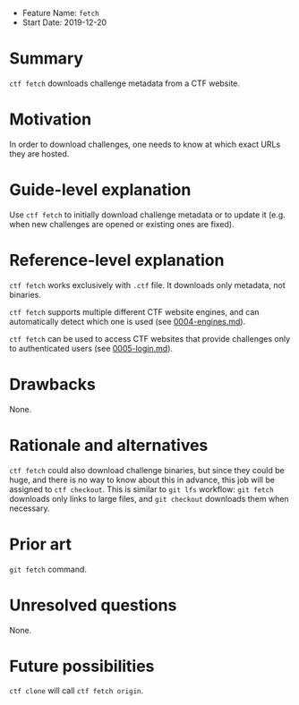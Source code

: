 - Feature Name: `fetch`
- Start Date: 2019-12-20

# Summary
[summary]: #summary

`ctf fetch` downloads challenge metadata from a CTF website.

# Motivation
[motivation]: #motivation

In order to download challenges, one needs to know at which exact URLs they are hosted.

# Guide-level explanation
[guide-level-explanation]: #guide-level-explanation

Use `ctf fetch` to initially download challenge metadata or to update it (e.g. when new challenges are opened or
existing ones are fixed).

# Reference-level explanation
[reference-level-explanation]: #reference-level-explanation

`ctf fetch` works exclusively with `.ctf` file. It downloads only metadata, not binaries.

`ctf fetch` supports multiple different CTF website engines, and can automatically detect which one is used (see
[0004-engines.md](0004-engines.md)).

`ctf fetch` can be used to access CTF websites that provide challenges only to authenticated users (see
[0005-login.md](0005-login.md)).

# Drawbacks
[drawbacks]: #drawbacks

None.

# Rationale and alternatives
[rationale-and-alternatives]: #rationale-and-alternatives

`ctf fetch` could also download challenge binaries, but since they could be huge, and there is no way to know about this
in advance, this job will be assigned to `ctf checkout`. This is similar to `git lfs` workflow: `git fetch` downloads
only links to large files, and `git checkout` downloads them when necessary.

# Prior art
[prior-art]: #prior-art

`git fetch` command.

# Unresolved questions
[unresolved-questions]: #unresolved-questions

None.

# Future possibilities
[future-possibilities]: #future-possibilities

`ctf clone` will call `ctf fetch origin`.
